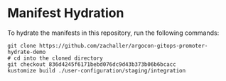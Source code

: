 # Manifest Hydration

To hydrate the manifests in this repository, run the following commands:

```shell
git clone https://github.com/zachaller/argocon-gitops-promoter-hydrate-demo
# cd into the cloned directory
git checkout 836d4245f6171bebd076dc9d43b373b06b6bcacc
kustomize build ./user-configuration/staging/integration
```

